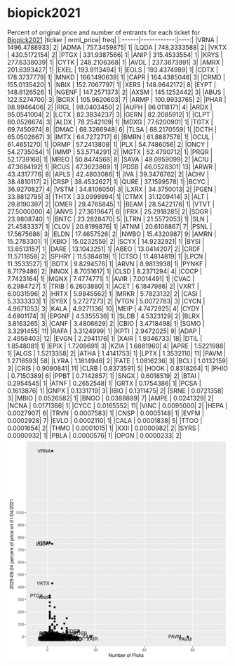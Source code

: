 # biopick2021
Percent of original price and number of entrants for each ticket for [Biopick2021](https://twitter.com/hashtag/Biopick2021)
|ticker |   nrml_price| freq|
|:------|------------:|----:|
|VRNA   | 1496.4788933|    2|
|ADMA   |  757.3459875|    1|
|LQDA   |  748.3333588|    2|
|VKTX   |  430.5172154|    2|
|PTGX   |  331.9387566|    1|
|ANIP   |  315.4533554|    1|
|KRYS   |  277.6338039|    1|
|CYTK   |  248.2106368|    1|
|AVDL   |  237.3873991|    3|
|AMRX   |  201.6393427|    1|
|EXEL   |  193.9113494|    1|
|EOLS   |  193.4374989|    1|
|CDTX   |  178.3737779|    1|
|MNKD   |  166.1490639|    1|
|CAPR   |  164.4385048|    3|
|CRMD   |  155.0135420|    1|
|NBIX   |  152.7067797|    1|
|XERS   |  148.9642172|    8|
|EYPT   |  148.6126526|    1|
|NGENF  |  147.2571373|    2|
|AXSM   |  145.1252442|    3|
|ABUS   |  122.5274700|    3|
|BCRX   |  105.9620603|    7|
|ARMP   |  100.9933765|    2|
|PHAR   |   98.9946406|    2|
|RIGL   |   98.0403450|    2|
|AUPH   |   96.0118171|    4|
|ARDX   |   95.0541004|    2|
|LCTX   |   82.3834237|    3|
|GERN   |   82.2085912|    1|
|CLPT   |   80.0526674|    3|
|ALDX   |   78.2542109|    1|
|MDXG   |   77.6200901|    1|
|TGTX   |   69.7450974|    8|
|DMAC   |   68.3266948|    6|
|TLSA   |   68.2170559|    1|
|DCTH   |   65.0502667|    3|
|IMTX   |   64.7272717|    6|
|BMRN   |   61.8887578|    1|
|OCUL   |   61.4651270|    1|
|ORMP   |   57.2413808|    1|
|PLX    |   54.7486056|    2|
|ONCY   |   54.2735054|    1|
|IMMP   |   53.5714291|    2|
|MGTX   |   52.4790712|    1|
|PRQR   |   52.1739168|    1|
|MREO   |   50.8474568|    8|
|SAVA   |   48.0959099|    2|
|ACIU   |   47.3684192|    1|
|RCUS   |   47.3623869|    1|
|PDSB   |   46.0526301|   13|
|ARWR   |   43.4317776|    8|
|APLS   |   42.4803086|    1|
|IVA    |   39.3476762|    2|
|ACHV   |   38.4810117|    2|
|CRSP   |   38.4532627|    1|
|QURE   |   37.1599578|    1|
|BCYC   |   36.9270827|    4|
|VSTM   |   34.8106050|    3|
|LXRX   |   34.3750013|    2|
|PGEN   |   33.8812795|    3|
|THTX   |   33.0999994|    1|
|CTMX   |   31.1209414|    3|
|ALT    |   29.8190397|    2|
|OMER   |   29.4765845|    1|
|BEAM   |   28.5422176|    1|
|VTVT   |   27.5000000|    4|
|ANVS   |   27.3619647|    8|
|IFRX   |   25.2918285|    2|
|SDGR   |   23.9808740|    1|
|BNTC   |   23.2828470|    5|
|LTRN   |   21.5572053|    1|
|SLN    |   21.4583337|    1|
|CLOV   |   20.8199876|    1|
|ATNM   |   20.6106867|    7|
|PSNL   |   17.5675686|    3|
|ELDN   |   17.4657526|    2|
|NWBO   |   15.4320987|    9|
|AMRN   |   15.2783301|    1|
|XBIO   |   15.0232559|    2|
|SCYX   |   14.9232921|    1|
|BYSI   |   13.6513157|    1|
|DARE   |   13.1043251|    1|
|ABEO   |   13.0414207|    2|
|CRDF   |   11.5711858|    2|
|SPHRY  |   11.5384619|    1|
|CTSO   |   11.4814819|    1|
|LPCN   |   11.3533527|    1|
|BDTX   |    9.8294576|    1|
|ARVN   |    8.9813938|    1|
|PYNKF  |    8.7179486|    2|
|NNOX   |    8.7051617|    1|
|CLSD   |    8.2371294|    4|
|COCP   |    7.7423164|    1|
|MGNX   |    7.4774771|    1|
|AVIR   |    7.0014491|    1|
|CVAC   |    6.2984727|    1|
|TRIB   |    6.2603880|    1|
|ACET   |    6.1847986|    2|
|VXRT   |    6.0031596|    2|
|HRTX   |    5.9845562|    1|
|MRKR   |    5.7823132|    2|
|CASI   |    5.3333333|    1|
|SYBX   |    5.2727273|    2|
|VTGN   |    5.0072783|    3|
|CYCN   |    4.9671053|    3|
|KALA   |    4.9271136|   10|
|MEIP   |    4.7472925|    4|
|CYDY   |    4.6901174|    3|
|EPGNF  |    4.5355536|    1|
|SLDB   |    4.5323129|    2|
|BLRX   |    3.8163265|    3|
|CANF   |    3.4806629|    2|
|CBIO   |    3.4718498|    1|
|SGMO   |    3.3291455|   11|
|RAFA   |    3.3124999|    1|
|KPTI   |    2.9472025|    9|
|ADAP   |    2.4958403|   12|
|EVGN   |    2.2941176|    1|
|XAIR   |    1.9346733|   18|
|DTIL   |    1.8548081|    1|
|EPIX   |    1.7209691|    3|
|KZIA   |    1.6881960|    4|
|APRE   |    1.5221988|    1|
|ALGS   |    1.5213358|    2|
|ATHA   |    1.4141753|    1|
|LPTX   |    1.3532110|   11|
|PAVM   |    1.2716593|   58|
|LYRA   |    1.1814946|    2|
|FATE   |    1.0816236|    3|
|BCLI   |    1.0132159|    3|
|CRIS   |    0.9080841|   11|
|CLRB   |    0.8373591|    5|
|HOOK   |    0.8318264|    1|
|PHIO   |    0.7150389|    6|
|PPBT   |    0.7142857|    1|
|SNGX   |    0.6018519|    2|
|BTAI   |    0.2954545|    1|
|ATNF   |    0.2652548|    1|
|GRTX   |    0.1754386|    1|
|PCSA   |    0.1613876|    1|
|GNPX   |    0.1331719|    3|
|IBIO   |    0.1311475|    2|
|SRNE   |    0.0721358|    3|
|MBIO   |    0.0526582|    1|
|BNGO   |    0.0388889|    7|
|AMPE   |    0.0241329|    2|
|NCNA   |    0.0171366|    1|
|CYCC   |    0.0165552|   11|
|VINC   |    0.0095000|    2|
|HEPA   |    0.0027907|    6|
|TRVN   |    0.0007583|    1|
|CNSP   |    0.0005148|    1|
|EVFM   |    0.0002928|    7|
|EVLO   |    0.0002110|    1|
|CALA   |    0.0001838|    5|
|TTOO   |    0.0001654|    2|
|THMO   |    0.0001015|    1|
|XXII   |    0.0000982|    2|
|SYRS   |    0.0000932|    1|
|PBLA   |    0.0000576|    1|
|OPGN   |    0.0000233|    2|
![retvspicks](biopicks.png?raw=true)
